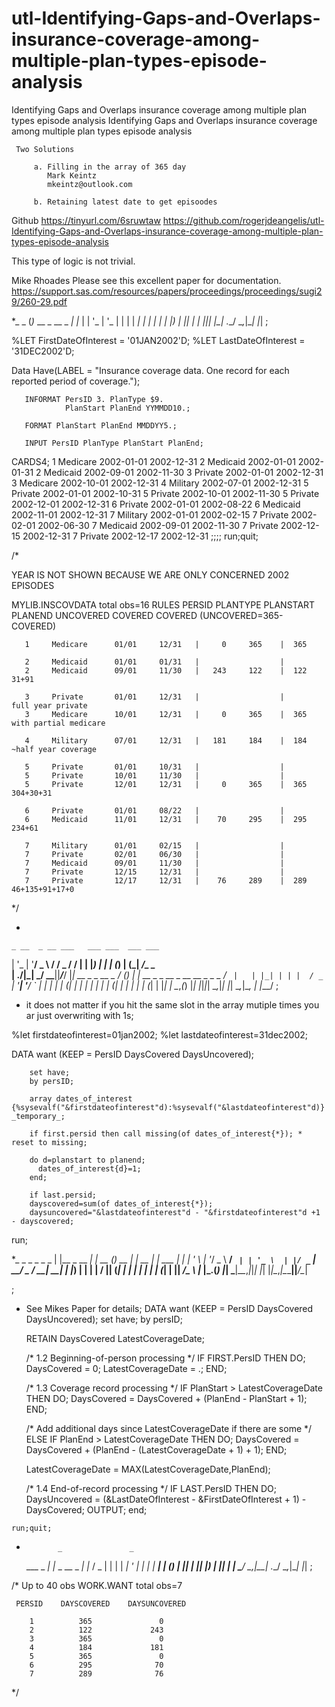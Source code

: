 # utl-Identifying-Gaps-and-Overlaps-insurance-coverage-among-multiple-plan-types-episode-analysis
Identifying Gaps and Overlaps insurance coverage among multiple plan types episode analysis
  Identifying Gaps and Overlaps insurance coverage among multiple plan types episode analysis
    
     Two Solutions
    
         a. Filling in the array of 365 day
            Mark Keintz
            mkeintz@outlook.com
    
         b. Retaining latest date to get episoodes
    
   Github
   https://tinyurl.com/6sruwtaw
   https://github.com/rogerjdeangelis/utl-Identifying-Gaps-and-Overlaps-insurance-coverage-among-multiple-plan-types-episode-analysis
    
   This type of logic is not trivial.
    
   Mike Rhoades
   Please see this excellent paper for documentation.
   https://support.sas.com/resources/papers/proceedings/proceedings/sugi29/260-29.pdf
    
    
   *_                   _
   (_)_ __  _ __  _   _| |_
   | | '_ \| '_ \| | | | __|
   | | | | | |_) | |_| | |_
   |_|_| |_| .__/ \__,_|\__|
           |_|
   ;
    
   %LET FirstDateOfInterest = '01JAN2002'D;
   %LET LastDateOfInterest  = '31DEC2002'D;
    
   Data Have(LABEL =
       "Insurance coverage data. One record for each reported period of coverage.");
    
       INFORMAT PersID 3. PlanType $9.
                PlanStart PlanEnd YYMMDD10.;
    
       FORMAT PlanStart PlanEnd MMDDYY5.;
    
       INPUT PersID PlanType PlanStart PlanEnd;
    
   CARDS4;
   1 Medicare 2002-01-01 2002-12-31
   2 Medicaid 2002-01-01 2002-01-31
   2 Medicaid 2002-09-01 2002-11-30
   3 Private  2002-01-01 2002-12-31
   3 Medicare 2002-10-01 2002-12-31
   4 Military 2002-07-01 2002-12-31
   5 Private  2002-01-01 2002-10-31
   5 Private  2002-10-01 2002-11-30
   5 Private  2002-12-01 2002-12-31
   6 Private  2002-01-01 2002-08-22
   6 Medicaid 2002-11-01 2002-12-31
   7 Military 2002-01-01 2002-02-15
   7 Private  2002-02-01 2002-06-30
   7 Medicaid 2002-09-01 2002-11-30
   7 Private  2002-12-15 2002-12-31
   7 Private  2002-12-17 2002-12-31
   ;;;;
   run;quit;
    
   /*
    
   YEAR IS NOT SHOWN BECAUSE WE ARE ONLY CONCERNED 2002 EPISODES
    
   MYLIB.INSCOVDATA total obs=16
                                                                 RULES
    PERSID   PLANTYPE    PLANSTART  PLANEND   UNCOVERED COVERED  COVERED (UNCOVERED=365-COVERED)
    
       1     Medicare      01/01     12/31   |     0     365    |  365
    
       2     Medicaid      01/01     01/31   |                  |
       2     Medicaid      09/01     11/30   |   243     122    |  122   31+91
    
       3     Private       01/01     12/31   |                  |        full year private
       3     Medicare      10/01     12/31   |     0     365    |  365   with partial medicare
    
       4     Military      07/01     12/31   |   181     184    |  184   ~half year coverage
    
       5     Private       01/01     10/31   |                  |
       5     Private       10/01     11/30   |                  |
       5     Private       12/01     12/31   |     0     365    |  365   304+30+31
    
       6     Private       01/01     08/22   |                  |
       6     Medicaid      11/01     12/31   |    70     295    |  295   234+61
    
       7     Military      01/01     02/15   |                  |
       7     Private       02/01     06/30   |                  |
       7     Medicaid      09/01     11/30   |                  |
       7     Private       12/15     12/31   |                  |
       7     Private       12/17     12/31   |    76     289    |  289   46+135+91+17+0
   */
    
   *
    _ __  _ __ ___   ___ ___  ___ ___
   | '_ \| '__/ _ \ / __/ _ \/ __/ __|
   | |_) | | | (_) | (_|  __/\__ \__ \
   | .__/|_|  \___/ \___\___||___/___/
   |_|         __ _   _
     __ _     / _(_) | |   __ _ _ __ _ __ __ _ _   _
    / _` |   | |_| | | |  / _` | '__| '__/ _` | | | |
   | (_| |_  |  _| | | | | (_| | |  | | | (_| | |_| |
    \__,_(_) |_| |_|_|_|  \__,_|_|  |_|  \__,_|\__, |
                                               |___/
   ;
    
   * it does not matter if you hit the same slot in the array mutiple times
     you ar just overwriting with 1s;
    
    
   %let firstdateofinterest=01jan2002;
   %let lastdateofinterest=31dec2002;
    
   DATA want
        (KEEP = PersID DaysCovered DaysUncovered);
    
        set have;
        by persID;
    
        array dates_of_interest {%sysevalf("&firstdateofinterest"d):%sysevalf("&lastdateofinterest"d)} _temporary_;
    
        if first.persid then call missing(of dates_of_interest{*}); * reset to missing;
    
        do d=planstart to planend;
          dates_of_interest{d}=1;
        end;
    
        if last.persid;
        dayscovered=sum(of dates_of_interest{*});
        daysuncovered="&lastdateofinterest"d - "&firstdateofinterest"d +1 - dayscovered;
   run;
    
   *_                 _        _         _       _            _
   | |__     _ __ ___| |_ __ _(_)_ __   | | __ _| |_ ___  ___| |_
   | '_ \   | '__/ _ \ __/ _` | | '_ \  | |/ _` | __/ _ \/ __| __|
   | |_) |  | | |  __/ || (_| | | | | | | | (_| | ||  __/\__ \ |_
   |_.__(_) |_|  \___|\__\__,_|_|_| |_| |_|\__,_|\__\___||___/\__|
    
   ;
    
   * See Mikes Paper for details;
   DATA want
        (KEEP = PersID DaysCovered DaysUncovered);
        set have;
        by persID;
    
        RETAIN DaysCovered LatestCoverageDate;
    
       /* 1.2 Beginning-of-person processing */
       IF FIRST.PersID THEN DO;
          DaysCovered = 0;
          LatestCoverageDate = .;
       END;
    
       /* 1.3 Coverage record processing */
       IF PlanStart > LatestCoverageDate THEN DO;
          DaysCovered = DaysCovered +  (PlanEnd - PlanStart + 1);
       END;
    
       /* Add additional days since LatestCoverageDate if there are some */
       ELSE IF PlanEnd > LatestCoverageDate THEN DO;
            DaysCovered = DaysCovered +  (PlanEnd - (LatestCoverageDate + 1) + 1);
       END;
    
       LatestCoverageDate =
       MAX(LatestCoverageDate,PlanEnd);
    
       /* 1.4 End-of-record processing */
       IF LAST.PersID THEN DO;
          DaysUncovered = (&LastDateOfInterest - &FirstDateOfInterest + 1) - DaysCovered;
          OUTPUT;
       end;
    
    run;quit;
    
   *            _               _
     ___  _   _| |_ _ __  _   _| |_
    / _ \| | | | __| '_ \| | | | __|
   | (_) | |_| | |_| |_) | |_| | |_
    \___/ \__,_|\__| .__/ \__,_|\__|
                   |_|
   ;
    
    
   /*
   Up to 40 obs WORK.WANT total obs=7
    
     PERSID    DAYSCOVERED    DAYSUNCOVERED
    
        1          365               0
        2          122             243
        3          365               0
        4          184             181
        5          365               0
        6          295              70
        7          289              76
   */
    
    
    
